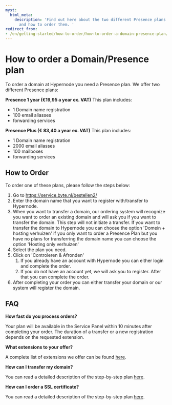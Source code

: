 ```yaml
---
myst:
  html_meta:
    description: 'Find out here about the two different Presence plans Hypernode offers
      and how to order them. '
redirect_from:
- /en/getting-started/how-to-order/how-to-order-a-domain-presence-plan/
---
```


<!-- source: https://support.hypernode.com/en/getting-started/how-to-order/how-to-order-a-domain-presence-plan/ -->

# How to order a Domain/Presence plan

To order a domain at Hypernode you need a Presence plan. We offer two different Presence plans:

**Presence 1 year (€19,95 a year ex. VAT)** This plan includes:

- 1 Domain name registration
- 100 email aliasses
- forwarding services

**Presence Plus (€ 83,40 a year ex. VAT)** This plan includes:

- 1 Domain name registration
- 2000 email aliasses
- 100 mailboxes
- forwarding services

## How to Order

To order one of these plans, please follow the steps below:

1. Go to <https://service.byte.nl/bestellen2/>
1. Enter the domain name that you want to register with/transfer to Hypernode.
1. When you want to transfer a domain, our ordering system will recognize you want to order an existing domain and will ask you if you want to transfer the domain. This step will not initiate a transfer. If you want to transfer the domain to Hypernode you can choose the option 'Domein + hosting verhuizen' if you only want to order a Presence Plan but you have no plans for transferring the domain name you can choose the option 'Hosting only verhuizen'
1. Select the plan you need.
1. Click on 'Controleren & Afronden'
   1. If you already have an account with Hypernode you can either login and complete the order.
   1. If you do not have an account yet, we will ask you to register. After that you can complete the order.
1. After completing your order you can either transfer your domain or our system will register the domain.

## FAQ

**How fast do you process orders?**

Your plan will be available in the Service Panel within 10 minutes after completing your order. The duration of a transfer or a new registration depends on the requested extension.

**What extensions to your offer?**

A complete list of extensions we offer can be found [here](https://www.byte.nl/domeinnaam/).

**How can I transfer my domain?**

You can read a detailed description of the step-by-step plan [here](https://support.hypernode.com/en/services/domains/how-to-transfer-your-domain-to-hypernode).

**How can I order a SSL certificate?**

You can read a detailed description of the step-by-step plan [here](https://support.hypernode.com/en/hypernode/ssl/how-to-use-ssl-certificates-on-your-hypernode-when-ordered-via-byte-nl#Order-an-SSL-Certificate).

